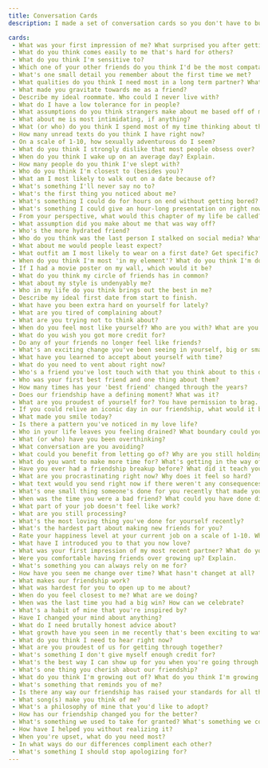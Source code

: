 ```yaml
---
title: Conversation Cards
description: I made a set of conversation cards so you don't have to buy one.

cards:
 - What was your first impression of me? What surprised you after getting to know me?
 - What do you think comes easily to me that's hard for others?
 - What do you think I'm sensitive to?
 - Which one of your other friends do you think I'd be the most compatable with? Explain.
 - What's one small detail you remember about the first time we met?
 - What qualities do you think I need most in a long term partner? What do I tend to go for?
 - What made you gravitate towards me as a friend?
 - Describe my ideal roommate. Who could I never live with?
 - What do I have a low tolerance for in people?
 - What assumptions do you think strangers make about me based off of my social media?
 - What about me is most intimidating, if anything?
 - What (or who) do you think I spend most of my time thinking about these days?
 - How many unread texts do you think I have right now?
 - On a scale of 1-10, how sexually adventurous do I seem?
 - What do you think I strongly dislike that most people obsess over?
 - When do you think I wake up on an average day? Explain.
 - How many people do you think I've slept with?
 - Who do you think I'm closest to (besides you)?
 - What am I most likely to walk out on a date because of?
 - What's something I'll never say no to?
 - What's the first thing you noticed about me?
 - What's something I could do for hours on end without getting bored?
 - What's something I could give an hour-long presentation on right now?
 - From your perspective, what would this chapter of my life be called?
 - What assumption did you make about me that was way off?
 - Who's the more hydrated friend?
 - Who do you think was the last person I stalked on social media? What was I looking for?
 - What about me would people least expect?
 - What outfit am I most likely to wear on a first date? Get specific?
 - When do you think I'm most 'in my element'? What do you think I'm doing? Who am I with?
 - If I had a movie poster on my wall, which would it be?
 - What do you think my circle of friends has in common?
 - What about my style is undenyably me?
 - Who in my life do you think brings out the best in me?
 - Describe my ideal first date from start to finish.
 - What have you been extra hard on yourself for lately?
 - What are you tired of complaining about?
 - What are you trying not to think about?
 - When do you feel most like yourself? Who are you with? What are you doing?
 - What do you wish you got more credit for?
 - Do any of your friends no longer feel like friends?
 - What's an exciting change you've been seeing in yourself, big or small?
 - What have you learned to accept about yourself with time?
 - What do you need to vent about right now?
 - Who's a friend you've lost touch with that you think about to this day?
 - Who was your first best friend and one thing about them?
 - How many times has your 'best friend' changed through the years?
 - Does our friendship have a defining moment? What was it?
 - What are you proudest of yourself for? You have permission to brag.
 - If you could relive an iconic day in our friendship, what would it be?
 - What made you smile today?
 - Is there a pattern you've noticed in my love life?
 - Who in your life leaves you feeling drained? What boundary could you set with them?
 - What (or who) have you been overthinking?
 - What conversation are you avoiding?
 - What could you benefit from letting go of? Why are you still holding on?
 - What do you want to make more time for? What's getting in the way of that?
 - Have you ever had a friendship breakup before? What did it teach you?
 - What are you procrastinating right now? Why does it feel so hard?
 - What text would you send right now if there weren't any consequences?
 - What's one small thing someone's done for you recently that made you feel loved in a big way?
 - When was the time you were a bad friend? What could you have done differently?
 - What part of your job doesn't feel like work?
 - What are you still processing?
 - What's the most loving thing you've done for yourself recently?
 - What's the hardest part about making new friends for you?
 - Rate your happiness level at your current job on a scale of 1-10. What would make it 1 point higher?
 - What have I introduced you to that you now love?
 - What was your first impression of my most recent partner? What do you think now?
 - Were you comfortable having friends over growing up? Explain.
 - What's something you can always rely on me for?
 - How have you seen me change over time? What hasn't changet at all?
 - What makes our friendship work?
 - What was hardest for you to open up to me about?
 - When do you feel closest to me? What are we doing?
 - When was the last time you had a big win? How can we celebrate?
 - What's a habit of mine that you're inspired by?
 - Have I changed your mind about anything?
 - What do I need brutally honest advice about?
 - What growth have you seen in me recently that's been exciting to watch?
 - What do you think I need to hear right now?
 - What are you proudest of us for getting through together?
 - What's something I don't give myself enough credit for?
 - What's the best way I can show up for you when you're going through it?
 - What's one thing you cherish about our friendship?
 - What do you think I'm growing out of? What do you think I'm growing into?
 - What's something that reminds you of me?
 - Is there any way our friendship has raised your standards for all the rest?
 - What song(s) make you think of me?
 - What's a philosophy of mine that you'd like to adopt?
 - How has our friendship changed you for the better?
 - What's something we used to take for granted? What's something we could be taking for granted now?
 - How have I helped you without realizing it?
 - When you're upset, what do you need most?
 - In what ways do our differences compliment each other?
 - What's something I should stop apologizing for?
---
```

